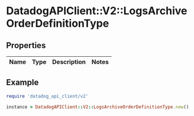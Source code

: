 # DatadogAPIClient::V2::LogsArchiveOrderDefinitionType

## Properties

| Name | Type | Description | Notes |
| ---- | ---- | ----------- | ----- |

## Example

```ruby
require 'datadog_api_client/v2'

instance = DatadogAPIClient::V2::LogsArchiveOrderDefinitionType.new()
```
